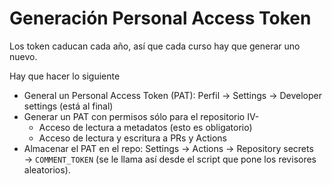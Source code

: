 # Generación Personal Access Token

Los token caducan cada año, así que cada curso hay que generar uno nuevo.

Hay que hacer lo siguiente

* General un Personal Access Token (PAT): Perfil → Settings → Developer settings
  (está al final)
* Generar un PAT con permisos sólo para el repositorio IV-
  - Acceso de lectura a metadatos (esto es obligatorio)
  - Acceso de lectura y escritura a PRs y Actions
* Almacenar el PAT en el repo: Settings → Actions → Repository secrets →
  `COMMENT_TOKEN` (se le llama así desde el script que pone los revisores
  aleatorios).
  
